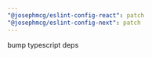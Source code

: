 ```yaml
---
"@josephmcg/eslint-config-react": patch
"@josephmcg/eslint-config-next": patch
---
```


bump typescript deps
